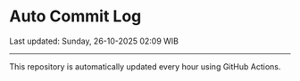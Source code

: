 # Auto Commit Log

Last updated: Sunday, 26-10-2025 02:09 WIB

---

This repository is automatically updated every hour using GitHub Actions.
